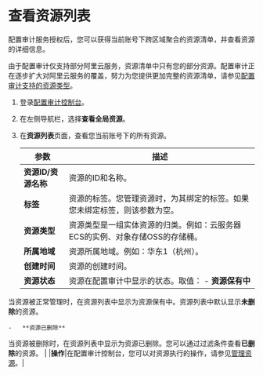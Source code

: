 # 查看资源列表

配置审计服务授权后，您可以获得当前账号下跨区域聚合的资源清单，并查看资源的详细信息。

由于配置审计仅支持部分阿里云服务，资源清单中只有您的部分资源。配置审计正在逐步扩大对阿里云服务的覆盖，努力为您提供更加完整的资源清单，请参见[配置审计支持的资源类型](/cn.zh-CN/管理监控范围/配置审计支持的资源类型.md)。

1.  登录[配置审计控制台](https://config.console.aliyun.com)。

2.  在左侧导航栏，选择**查看全局资源**。

3.  在**资源列表**页面，查看您当前账号下的所有资源。

    |参数|描述|
    |--|--|
    |**资源ID/资源名称**|资源的ID和名称。|
    |**标签**|资源的标签。您管理资源时，为其绑定的标签。如果您未绑定标签，则该参数为空。|
    |**资源类型**|资源类型是一组实体资源的归类。例如：云服务器ECS的实例、对象存储OSS的存储桶。|
    |**所属地域**|资源所属地域。例如：华东1（杭州）。|
    |**创建时间**|资源的创建时间。|
    |**资源状态**|资源在配置审计中显示的状态。取值：    -   **资源保有中**

当资源被正常管理时，在资源列表中显示为资源保有中。资源列表中默认显示**未删除**的资源。

    -   **资源已删除**

当资源被删除时，在资源列表中显示为资源已删除。您可以通过过滤条件查看**已删除**的资源。 |
    |**操作**|在配置审计控制台，您可以对资源执行的操作，请参见[管理资源](/cn.zh-CN/资源列表/管理资源.md)。|


